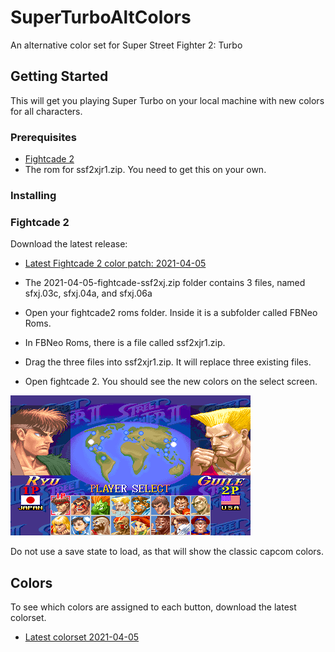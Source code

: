 # SuperTurboAltColors
An alternative color set for Super Street Fighter 2: Turbo

## Getting Started
This will get you playing Super Turbo on your local machine with new colors for all characters.

### Prerequisites
 * [Fightcade 2](http://www.fightcade.com/)
 * The rom for ssf2xjr1.zip. You need to get this on your own.
 
### Installing

### Fightcade 2
Download the latest release:
 * [Latest Fightcade 2 color patch: 2021-04-05](roms/Fightcade/2021-04-05-fightcade-ssf2xj.zip?raw=true)
 
* The 2021-04-05-fightcade-ssf2xj.zip folder contains 3 files, named sfxj.03c, sfxj.04a, and sfxj.06a
* Open your fightcade2 roms folder. Inside it is a subfolder called FBNeo Roms. 
* In FBNeo Roms, there is a file called ssf2xjr1.zip.
* Drag the three files into ssf2xjr1.zip. It will replace three existing files.
* Open fightcade 2. You should see the new colors on the select screen.

 ![character select](images/characterselect.png)

Do not use a save state to load, as that will show the classic capcom colors.

## Colors
To see which colors are assigned to each button, download the latest colorset.
 * [Latest colorset  2021-04-05](colorsets/2021-04-05-colorset.zip?raw=true)

